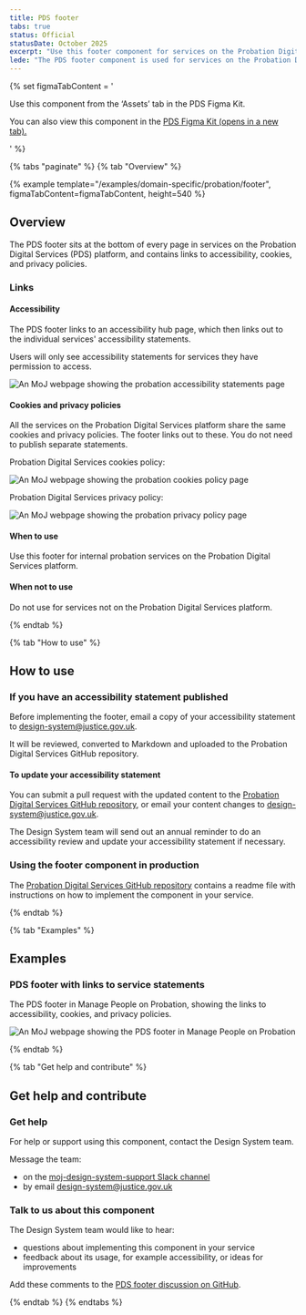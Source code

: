 ```yaml
---
title: PDS footer
tabs: true
status: Official
statusDate: October 2025
excerpt: "Use this footer component for services on the Probation Digital Services (PDS) platforms."
lede: "The PDS footer component is used for services on the Probation Digital Services (PDS) platform, and contains links to statements such as accessibility and cookies."
---
```


{% set figmaTabContent = '<p>Use this component from the ‘Assets’ tab in the PDS Figma Kit.</p><p>You can also view this component in the <a href="https://www.figma.com/design/AT9lj3HbJj6lYKrZLeM8CN/PDS--Probation--Figma-Kit?m=auto&node-id=7346-1848&t=196DhA9xjg7xpL9b-1" target="_blank">PDS Figma Kit (opens in a new tab).</a></p>' %}

{% tabs "paginate" %}
{% tab "Overview" %}

{% example template="/examples/domain-specific/probation/footer", figmaTabContent=figmaTabContent, height=540 %}

## Overview

The PDS footer sits at the bottom of every page in services on the Probation Digital Services (PDS) platform, and contains links to accessibility, cookies, and privacy policies.

### Links

#### Accessibility

The PDS footer links to an accessibility hub page, which then links out to the individual services' accessibility statements.

Users will only see accessibility statements for services they have permission to access.

<p><img src="{{ 'assets/images/accessibility-statements-page.png' | rev | url }}" alt="An MoJ webpage showing the probation accessibility statements page"></p>

#### Cookies and privacy policies 

All the services on the Probation Digital Services platform share the same cookies and privacy policies. The footer links out to these. You do not need to publish separate statements.

Probation Digital Services cookies policy:

<p><img src="{{ 'assets/images/cookies-policy-page.png' | rev | url }}" alt="An MoJ webpage showing the probation cookies policy page"></p>

Probation Digital Services privacy policy:

<p><img src="{{ 'assets/images/privacy-policy-page.png' | rev | url }}" alt="An MoJ webpage showing the probation privacy policy page"></p>

#### When to use

Use this footer for internal probation services on the Probation Digital Services platform.

#### When not to use

Do not use for services not on the Probation Digital Services platform.

{% endtab %}

{% tab "How to use" %}

## How to use

### If you have an accessibility statement published 

Before implementing the footer, email a copy of your accessibility statement to [design-system@justice.gov.uk](mailto:design-system@justice.gov.uk).

It will be reviewed, converted to Markdown and uploaded to the Probation Digital Services GitHub repository.

#### To update your accessibility statement

You can submit a pull request with the updated content to the [Probation Digital Services GitHub repository](https://github.com/ministryofjustice/hmpps-probation-frontend-component-api), or email your content changes to <design-system@justice.gov.uk>.

The Design System team will send out an annual reminder to do an accessibility review and update your accessibility statement if necessary. 

### Using the footer component in production

The [Probation Digital Services GitHub repository](https://github.com/ministryofjustice/hmpps-probation-frontend-component-api) contains a readme file with instructions on how to implement the component in your service. 

{% endtab %}

{% tab "Examples" %}

## Examples

### PDS footer with links to service statements

The PDS footer in Manage People on Probation, showing the links to accessibility, cookies, and privacy policies.

<p><img src="{{ 'assets/images/pds-footer-manage-people-on-probation.png' | rev | url }}" alt="An MoJ webpage showing the PDS footer in Manage People on Probation"></p>

{% endtab %}

{% tab "Get help and contribute" %}

## Get help and contribute

### Get help

For help or support using this component, contact the Design System team.

Message the team:
* on the [moj-design-system-support Slack channel](https://moj.enterprise.slack.com/archives/CH5RUSB27)
* by email [design-system@justice.gov.uk](mailto:design-system@justice.gov.uk)

### Talk to us about this component

The Design System team would like to hear:
* questions about implementing this component in your service
* feedback about its usage, for example accessibility, or ideas for improvements

Add these comments to the [PDS footer discussion on GitHub](https://github.com/ministryofjustice/moj-frontend/discussions/1949).

{% endtab %}
{% endtabs %}
